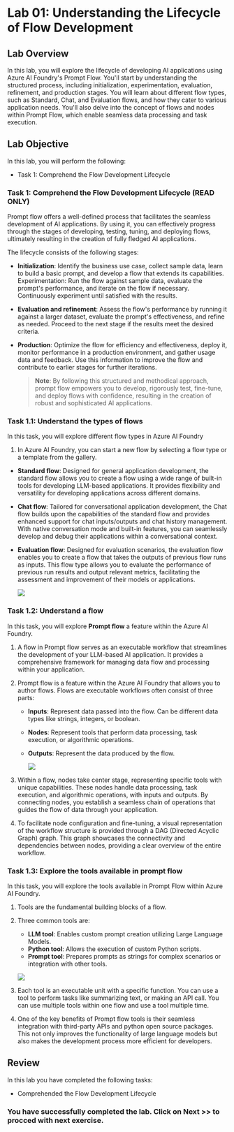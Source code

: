 # Lab 01: Understanding the Lifecycle of Flow Development

## Lab Overview
In this lab, you will explore the lifecycle of developing AI applications using Azure AI Foundry's Prompt Flow. You'll start by understanding the structured process, including initialization, experimentation, evaluation, refinement, and production stages. You will learn about different flow types, such as Standard, Chat, and Evaluation flows, and how they cater to various application needs. You'll also delve into the concept of flows and nodes within Prompt Flow, which enable seamless data processing and task execution.

## Lab Objective

In this lab, you will perform the following:
- Task 1: Comprehend the Flow Development Lifecycle
  
### Task 1: Comprehend the Flow Development Lifecycle (READ ONLY)

Prompt flow offers a well-defined process that facilitates the seamless development of AI applications. By using it, you can effectively progress through the stages of developing, testing, tuning, and deploying flows, ultimately resulting in the creation of fully fledged AI applications.

The lifecycle consists of the following stages:

- **Initialization**: Identify the business use case, collect sample data, learn to build a basic prompt, and develop a flow that extends its capabilities.
Experimentation: Run the flow against sample data, evaluate the prompt's performance, and iterate on the flow if necessary. Continuously experiment until satisfied with the results.
- **Evaluation and refinement**: Assess the flow's performance by running it against a larger dataset, evaluate the prompt's effectiveness, and refine as needed. Proceed to the next stage if the results meet the desired criteria.
- **Production**: Optimize the flow for efficiency and effectiveness, deploy it, monitor performance in a production environment, and gather usage data and feedback. Use this information to improve the flow and contribute to earlier stages for further iterations.

  >**Note**: By following this structured and methodical approach, prompt flow empowers you to develop, rigorously test, fine-tune, and deploy flows with confidence, resulting in the creation of robust and sophisticated AI applications.

### Task 1.1: Understand the types of flows

In this task, you will explore different flow types in Azure AI Foundry

1. In Azure AI Foundry, you can start a new flow by selecting a flow type or a template from the gallery.

- **Standard flow**: Designed for general application development, the standard flow allows you to create a flow using a wide range of built-in tools for developing LLM-based applications. It provides flexibility and versatility for developing applications across different domains.
- **Chat flow**: Tailored for conversational application development, the Chat flow builds upon the capabilities of the standard flow and provides enhanced support for chat inputs/outputs and chat history management. With native conversation mode and built-in features, you can seamlessly develop and debug their applications within a conversational context.
- **Evaluation flow**: Designed for evaluation scenarios, the evaluation flow enables you to create a flow that takes the outputs of previous flow runs as inputs. This flow type allows you to evaluate the performance of previous run results and output relevant metrics, facilitating the assessment and improvement of their models or applications.

  ![](./media/image-48.png)

### Task 1.2: Understand a flow
In this task, you will explore **Prompt flow** a feature within the Azure AI Foundry.

1. A flow in Prompt flow serves as an executable workflow that streamlines the development of your LLM-based AI application. It provides a comprehensive framework for managing data flow and processing within your application.

1. Prompt flow is a feature within the Azure AI Foundry that allows you to author flows. Flows are executable workflows often consist of three parts:

    - **Inputs**: Represent data passed into the flow. Can be different data types like strings, integers, or boolean.
    - **Nodes**: Represent tools that perform data processing, task execution, or algorithmic operations.
    - **Outputs**: Represent the data produced by the flow.

      ![](./media/image-49.png)
      
1. Within a flow, nodes take center stage, representing specific tools with unique capabilities. These nodes handle data processing, task execution, and algorithmic operations, with inputs and outputs. By connecting nodes, you establish a seamless chain of operations that guides the flow of data through your application.

1. To facilitate node configuration and fine-tuning, a visual representation of the workflow structure is provided through a DAG (Directed Acyclic Graph) graph. This graph showcases the connectivity and dependencies between nodes, providing a clear overview of the entire workflow.

### Task 1.3: Explore the tools available in prompt flow

In this task, you will explore the tools available in Prompt Flow within Azure AI Foundry.

1. Tools are the fundamental building blocks of a flow.

1. Three common tools are:

    - **LLM tool**: Enables custom prompt creation utilizing Large Language Models.
    - **Python tool**: Allows the execution of custom Python scripts.
    - **Prompt tool**: Prepares prompts as strings for complex scenarios or integration with other tools.

    ![](./media/image-50.png)
   
1. Each tool is an executable unit with a specific function. You can use a tool to perform tasks like summarizing text, or making an API call. You can use multiple tools within one flow and use a tool multiple time.

1. One of the key benefits of Prompt flow tools is their seamless integration with third-party APIs and python open source packages. This not only improves the functionality of large language models but also makes the development process more efficient for developers.
   
## Review
In this lab you have completed the following tasks:
- Comprehended the Flow Development Lifecycle

### You have successfully completed the lab. Click on **Next >>** to procced with next exercise.
